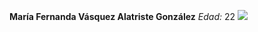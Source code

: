**María Fernanda Vásquez Alatriste González**
_Edad:_ 22
![](https://scontent.fmex1-6.fna.fbcdn.net/v/t39.30808-6/311128885_2314673338684320_882684566948617627_n.jpg?_nc_cat=111&ccb=1-7&_nc_sid=efb6e6&_nc_eui2=AeE6AJVEJN41l4xXRdyg--2NeyGxCgSb4U17IbEKBJvhTUodmAcU-IHoq9b_RcwlrUOcgc9B59_aIuqSYKkf74y5&_nc_ohc=zPIydDv4CXsAX_U7sJz&_nc_pt=1&_nc_ht=scontent.fmex1-6.fna&cb_e2o_trans=t&oh=00_AfC9VZ8iz2jUkb2twu7z3KM1MJcx00Xx054TdDu7jVJ9GQ&oe=65DAB16E)
